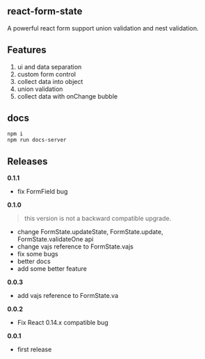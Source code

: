 ## react-form-state

A powerful react form support union validation and nest validation.

## Features

1. ui and data separation
2. custom form control
3. collect data into object
4. union validation
5. collect data with onChange bubble


## docs

    npm i
    npm run docs-server

## Releases

**0.1.1**
- fix FormField bug

**0.1.0**
> this version is not a backward compatible upgrade.

- change FormState.updateState, FormState.update, FormState.validateOne api
- change vajs reference to FormState.vajs
- fix some bugs
- better docs
- add some better feature

**0.0.3**

- add vajs reference to FormState.va

**0.0.2**

- Fix React 0.14.x compatible bug

**0.0.1**

- first release
